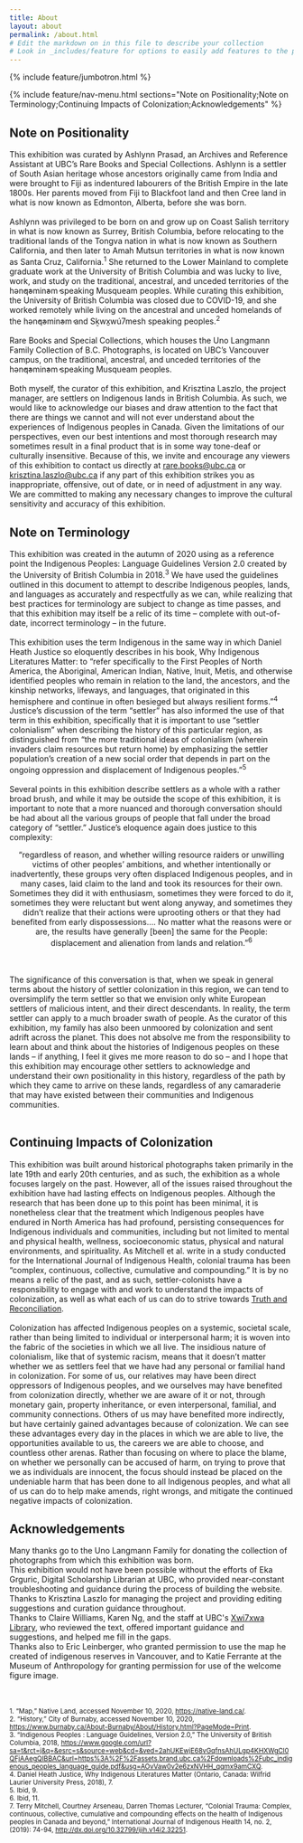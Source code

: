 ```yaml
---
title: About
layout: about
permalink: /about.html
# Edit the markdown on in this file to describe your collection
# Look in _includes/feature for options to easily add features to the page
---
```


{% include feature/jumbotron.html %}

{% include feature/nav-menu.html sections="Note on Positionality;Note on Terminology;Continuing Impacts of Colonization;Acknowledgements" %}

## Note on Positionality

This exhibition was curated by Ashlynn Prasad, an Archives and Reference Assistant at UBC’s Rare Books and Special Collections. Ashlynn is a settler of South Asian heritage whose ancestors originally came from India and were brought to Fiji as indentured labourers of the British Empire in the late 1800s. Her parents moved from Fiji to Blackfoot land and then Cree land in what is now known as Edmonton, Alberta, before she was born.<br><br>
Ashlynn was privileged to be born on and grow up on Coast Salish territory in what is now known as Surrey, British Columbia, before relocating to the traditional lands of the Tongva nation in what is now known as Southern California, and then later to Amah Mutsun territories in what is now known as Santa Cruz, California.<sup>1</sup> She returned to the Lower Mainland to complete graduate work at the University of British Columbia and was lucky to live, work, and study on the traditional, ancestral, and unceded territories of the hən̓q̓əmin̓əm̓ speaking Musqueam peoples. While curating this exhibition, the University of British Columbia was closed due to COVID-19, and she worked remotely while living on the ancestral and unceded homelands of the hən̓q̓əmin̓əm̓ and Sḵwx̱wú7mesh speaking peoples.<sup>2</sup><br><br>
Rare Books and Special Collections, which houses the Uno Langmann Family Collection of B.C. Photographs, is located on UBC’s Vancouver campus, on the traditional, ancestral, and unceded territories of the hən̓q̓əmin̓əm̓ speaking Musqueam peoples.<br><br>
Both myself, the curator of this exhibition, and Krisztina Laszlo, the project manager, are settlers on Indigenous lands in British Columbia. As such, we would like to acknowledge our biases and draw attention to the fact that there are things we cannot and will not ever understand about the experiences of Indigenous peoples in Canada. Given the limitations of our perspectives, even our best intentions and most thorough research may sometimes result in a final product that is in some way tone-deaf or culturally insensitive. Because of this, we invite and encourage any viewers of this exhibition to contact us directly at rare.books@ubc.ca or krisztina.laszlo@ubc.ca if any part of this exhibition strikes you as inappropriate, offensive, out of date, or in need of adjustment in any way. We are committed to making any necessary changes to improve the cultural sensitivity and accuracy of this exhibition.


## Note on Terminology

This exhibition was created in the autumn of 2020 using as a reference point the Indigenous Peoples: Language Guidelines Version 2.0 created by the University of British Columbia in 2018.<sup>3</sup>  We have used the guidelines outlined in this document to attempt to describe Indigenous peoples, lands, and languages as accurately and respectfully as we can, while realizing that best practices for terminology are subject to change as time passes, and that this exhibition may itself be a relic of its time – complete with out-of-date, incorrect terminology – in the future.<br><br>
This exhibition uses the term Indigenous in the same way in which Daniel Heath Justice so eloquently describes in his book, Why Indigenous Literatures Matter: to “refer specifically to the First Peoples of North America, the Aboriginal, American Indian, Native, Inuit, Metis, and otherwise identified peoples who remain in relation to the land, the ancestors, and the kinship networks, lifeways, and languages, that originated in this hemisphere and continue in often besieged but always resilient forms.”<sup>4</sup>  Justice’s discussion of the term “settler” has also informed the use of that term in this exhibition, specifically that it is important to use “settler colonialism” when describing the history of this particular region, as distinguished from “the more traditional ideas of colonialism (wherein invaders claim resources but return home) by emphasizing the settler population’s creation of a new social order that depends in part on the ongoing oppression and displacement of Indigenous peoples.”<sup>5</sup><br><br>
Several points in this exhibition describe settlers as a whole with a rather broad brush, and while it may be outside the scope of this exhibition, it is important to note that a more nuanced and thorough conversation should be had about all the various groups of people that fall under the broad category of “settler.” Justice’s eloquence again does justice to this complexity:<br>
<p style="text-align:center;">“regardless of reason, and whether willing resource raiders or unwilling victims of other peoples’ ambitions, and whether intentionally or inadvertently, these groups very often displaced Indigenous peoples, and in many cases, laid claim to the land and took its resources for their own. Sometimes they did it with enthusiasm, sometimes they were forced to do it, sometimes they were reluctant but went along anyway, and sometimes they didn’t realize that their actions were uprooting others or that they had benefited from early dispossessions…. No matter what the reasons were or are, the results have generally [been] the same for the People: displacement and alienation from lands and relation.”<sup>6</sup></p><br><br>
The significance of this conversation is that, when we speak in general terms about the history of settler colonization in this region, we can tend to oversimplify the term settler so that we envision only white European settlers of malicious intent, and their direct descendants. In reality, the term settler can apply to a much broader swath of people. As the curator of this exhibition, my family has also been unmoored by colonization and sent adrift across the planet. This does not absolve me from the responsibility to learn about and think about the histories of Indigenous peoples on these lands – if anything, I feel it gives me more reason to do so – and I hope that this exhibition may encourage other settlers to acknowledge and understand their own positionality in this history, regardless of the path by which they came to arrive on these lands, regardless of any camaraderie that may have existed between their communities and Indigenous communities.<br><br>

## Continuing Impacts of Colonization

This exhibition was built around historical photographs taken primarily in the late 19th and early 20th centuries, and as such, the exhibition as a whole focuses largely on the past. However, all of the issues raised throughout the exhibition have had lasting effects on Indigenous peoples. Although the research that has been done up to this point has been minimal, it is nonetheless clear that the treatment which Indigenous peoples have endured in North America has had profound, persisting consequences for Indigenous individuals and communities, including but not limited to mental and physical health, wellness, socioeconomic status, physical and natural environments, and spirituality. As Mitchell et al. write in a study conducted for the International Journal of Indigenous Health, colonial trauma has been “complex, continuous, collective, cumulative and compounding.”  It is by no means a relic of the past, and as such, settler-colonists have a responsibility to engage with and work to understand the impacts of colonization, as well as what each of us can do to strive towards <a href="https://nctr.ca/map.php">Truth and Reconciliation</a>.<br><br>
Colonization has affected Indigenous peoples on a systemic, societal scale, rather than being limited to individual or interpersonal harm; it is woven into the fabric of the societies in which we all live. The insidious nature of colonialism, like that of systemic racism, means that it doesn’t matter whether we as settlers feel that we have had any personal or familial hand in colonization. For some of us, our relatives may have been direct oppressors of Indigenous peoples, and we ourselves may have benefited from colonization directly, whether we are aware of it or not, through monetary gain, property inheritance, or even interpersonal, familial, and community connections. Others of us may have benefited more indirectly, but have certainly gained advantages because of colonization. We can see these advantages every day in the places in which we are able to live, the opportunities available to us, the careers we are able to choose, and countless other arenas. Rather than focusing on where to place the blame, on whether we personally can be accused of harm, on trying to prove that we as individuals are innocent, the focus should instead be placed on the undeniable harm that has been done to all Indigenous peoples, and what all of us can do to help make amends, right wrongs, and mitigate the continued negative impacts of colonization.

## Acknowledgements

Many thanks go to the Uno Langmann Family for donating the collection of photographs from which this exhibition was born.<br>
This exhibition would not have been possible without the efforts of Eka Grguric, Digital Scholarship Librarian at UBC, who provided near-constant troubleshooting and guidance during the process of building the website.<br>
Thanks to Krisztina Laszlo for managing the project and providing editing suggestions and curation guidance throughout.<br>
Thanks to Claire Williams, Karen Ng, and the staff at UBC's <a href="https://xwi7xwa.library.ubc.ca/">Xwi7xwa Library</a>, who reviewed the text, offered important guidance and suggestions, and helped me fill in the gaps.<br>
Thanks also to Eric Leinberger, who granted permission to use the map he created of indigenous reserves in Vancouver, and to Katie Ferrante at the Museum of Anthropology for granting permission for use of the welcome figure image.<br><br><br>


<small>1. “Map,” Native Land, accessed November 10, 2020, <a href="https://native-land.ca/">https://native-land.ca/</a>.</small><br>
<small>2. “History,” City of Burnaby, accessed November 10, 2020, <a href="https://www.burnaby.ca/About-Burnaby/About/History.html?PageMode=Print">https://www.burnaby.ca/About-Burnaby/About/History.html?PageMode=Print</a>.</small><br>
<small>3. “Indigenous Peoples : Language Guidelines, Version 2.0,” The University of British Columbia, 2018, <a href="https://www.google.com/url?sa=t&rct=j&q=&esrc=s&source=web&cd=&ved=2ahUKEwjE68vGqfnsAhULgp4KHXWgCl0QFjAAegQIBBAC&url=https%3A%2F%2Fassets.brand.ubc.ca%2Fdownloads%2Fubc_indigenous_peoples_language_guide.pdf&usg=AOvVaw0v2e6zxNVHH_qqmx9amCXQ">https://www.google.com/url?sa=t&rct=j&q=&esrc=s&source=web&cd=&ved=2ahUKEwjE68vGqfnsAhULgp4KHXWgCl0QFjAAegQIBBAC&url=https%3A%2F%2Fassets.brand.ubc.ca%2Fdownloads%2Fubc_indigenous_peoples_language_guide.pdf&usg=AOvVaw0v2e6zxNVHH_qqmx9amCXQ</a>.</small><br>
<small>4. Daniel Heath Justice, Why Indigenous Literatures Matter (Ontario, Canada: Wilfrid Laurier University Press, 2018), 7.</small><br>
<small>5. Ibid, 9.</small><br>
<small>6. Ibid, 11.</small><br>
<small>7. Terry Mitchell, Courtney Arseneau, Darren Thomas Lecturer, “Colonial Trauma: Complex, continuous, collective, cumulative and compounding effects on the health of Indigenous peoples in Canada and beyond,” International Journal of Indigenous Health 14, no. 2, (2019): 74-94, <a href="http://dx.doi.org/10.32799/ijih.v14i2.32251">http://dx.doi.org/10.32799/ijih.v14i2.32251</a>.</small><br>
